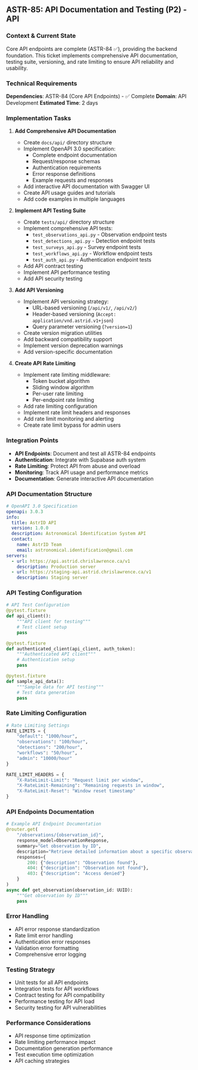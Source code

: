 ## **ASTR-85: API Documentation and Testing (P2) - API**

### **Context & Current State**
Core API endpoints are complete (ASTR-84 ✅), providing the backend foundation. This ticket implements comprehensive API documentation, testing suite, versioning, and rate limiting to ensure API reliability and usability.

### **Technical Requirements**

**Dependencies**: ASTR-84 (Core API Endpoints) - ✅ Complete
**Domain**: API Development
**Estimated Time**: 2 days

### **Implementation Tasks**

1. **Add Comprehensive API Documentation**
   - Create `docs/api/` directory structure
   - Implement OpenAPI 3.0 specification:
     - Complete endpoint documentation
     - Request/response schemas
     - Authentication requirements
     - Error response definitions
     - Example requests and responses
   - Add interactive API documentation with Swagger UI
   - Create API usage guides and tutorials
   - Add code examples in multiple languages

2. **Implement API Testing Suite**
   - Create `tests/api/` directory structure
   - Implement comprehensive API tests:
     - `test_observations_api.py` - Observation endpoint tests
     - `test_detections_api.py` - Detection endpoint tests
     - `test_surveys_api.py` - Survey endpoint tests
     - `test_workflows_api.py` - Workflow endpoint tests
     - `test_auth_api.py` - Authentication endpoint tests
   - Add API contract testing
   - Implement API performance testing
   - Add API security testing

3. **Add API Versioning**
   - Implement API versioning strategy:
     - URL-based versioning (`/api/v1/`, `/api/v2/`)
     - Header-based versioning (`Accept: application/vnd.astrid.v1+json`)
     - Query parameter versioning (`?version=1`)
   - Create version migration utilities
   - Add backward compatibility support
   - Implement version deprecation warnings
   - Add version-specific documentation

4. **Create API Rate Limiting**
   - Implement rate limiting middleware:
     - Token bucket algorithm
     - Sliding window algorithm
     - Per-user rate limiting
     - Per-endpoint rate limiting
   - Add rate limiting configuration
   - Implement rate limit headers and responses
   - Add rate limit monitoring and alerting
   - Create rate limit bypass for admin users

### **Integration Points**

- **API Endpoints**: Document and test all ASTR-84 endpoints
- **Authentication**: Integrate with Supabase auth system
- **Rate Limiting**: Protect API from abuse and overload
- **Monitoring**: Track API usage and performance metrics
- **Documentation**: Generate interactive API documentation

### **API Documentation Structure**
```yaml
# OpenAPI 3.0 Specification
openapi: 3.0.3
info:
  title: AstrID API
  version: 1.0.0
  description: Astronomical Identification System API
  contact:
    name: AstrID Team
    email: astronomical.identification@gmail.com
servers:
  - url: https://api.astrid.chrislawrence.ca/v1
    description: Production server
  - url: https://staging-api.astrid.chrislawrence.ca/v1
    description: Staging server
```

### **API Testing Configuration**
```python
# API Test Configuration
@pytest.fixture
def api_client():
    """API client for testing"""
    # Test client setup
    pass

@pytest.fixture
def authenticated_client(api_client, auth_token):
    """Authenticated API client"""
    # Authentication setup
    pass

@pytest.fixture
def sample_api_data():
    """Sample data for API testing"""
    # Test data generation
    pass
```

### **Rate Limiting Configuration**
```python
# Rate Limiting Settings
RATE_LIMITS = {
    "default": "1000/hour",
    "observations": "100/hour",
    "detections": "200/hour",
    "workflows": "50/hour",
    "admin": "10000/hour"
}

RATE_LIMIT_HEADERS = {
    "X-RateLimit-Limit": "Request limit per window",
    "X-RateLimit-Remaining": "Remaining requests in window",
    "X-RateLimit-Reset": "Window reset timestamp"
}
```

### **API Endpoints Documentation**
```python
# Example API Endpoint Documentation
@router.get(
    "/observations/{observation_id}",
    response_model=ObservationResponse,
    summary="Get observation by ID",
    description="Retrieve detailed information about a specific observation",
    responses={
        200: {"description": "Observation found"},
        404: {"description": "Observation not found"},
        403: {"description": "Access denied"}
    }
)
async def get_observation(observation_id: UUID):
    """Get observation by ID"""
    pass
```

### **Error Handling**
- API error response standardization
- Rate limit error handling
- Authentication error responses
- Validation error formatting
- Comprehensive error logging

### **Testing Strategy**
- Unit tests for all API endpoints
- Integration tests for API workflows
- Contract testing for API compatibility
- Performance testing for API load
- Security testing for API vulnerabilities

### **Performance Considerations**
- API response time optimization
- Rate limiting performance impact
- Documentation generation performance
- Test execution time optimization
- API caching strategies
